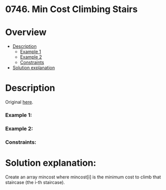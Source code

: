 # 0746. Min Cost Climbing Stairs
# Overview
- [Description](#description)
  - [Example 1](#example-1)
  - [Example 2](#example-2)
  - [Constraints](#constraints)
- [Solution explanation](#solution-explanation)

# Description
Original [here](https://leetcode.com/problems/flipping-an-image/description/).


### Example 1:


### Example 2:



### Constraints:

# Solution explanation:
Create an array mincost where mincost[i] is the minimum cost to climb that staircase (the i-th staircase).
